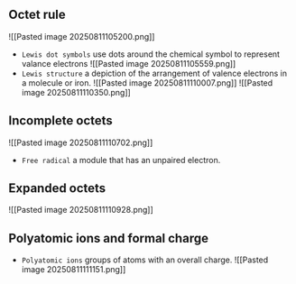 ## Octet rule 
![[Pasted image 20250811105200.png]]
* `Lewis dot symbols` use dots around the chemical symbol to represent valance electrons
![[Pasted image 20250811105559.png]]
* `Lewis structure` a depiction of the arrangement of valence electrons in a molecule or iron.
![[Pasted image 20250811110007.png]]
![[Pasted image 20250811110350.png]]

## Incomplete octets
![[Pasted image 20250811110702.png]]
* `Free radical` a module that has an unpaired electron.
## Expanded octets
![[Pasted image 20250811110928.png]]

## Polyatomic ions and formal charge
* `Polyatomic ions` groups of atoms with an overall charge.
![[Pasted image 20250811111151.png]]
